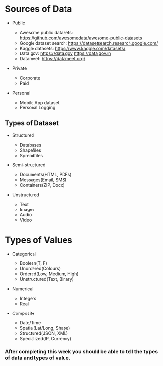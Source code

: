 # Sources of Data
 - Public
   - Awesome public datasets: https://github.com/awesomedata/awesome-public-datasets
    - Google dataset search: https://datasetsearch.research.google.com/
    - Kaggle datasets: https://www.kaggle.com/datasets/
    - Data.gov: https://data.gov https://data.gov.in 
    - Datameet: https://datameet.org/

 - Private
   - Corporate
    - Paid

 - Personal
   - Mobile App dataset
    - Personal Logging

## Types of Dataset
- Structured
  - Databases
  - Shapefiles
  - Spreadfiles

- Semi-structured
  - Documents(HTML, PDFs)
  - Messages(Email, SMS)
  - Containers(ZIP, Docx)

- Unstructured
  - Text
  - Images
  - Audio
  - Video

# Types of Values
- Categorical
  - Boolean(T, F)
  - Unordered(Colours)
  - Ordered(Low, Medium, High)
  - Unstructured(Text, Binary)

- Numerical
  - Integers
  - Real

- Composite
  - Date/Time
  - Spatial(Lat/Long, Shape)
  - Structured(JSON, XML)
  - Specialized(IP, Currency)

### After completing this week you should be able to tell the types of data and types of value.



